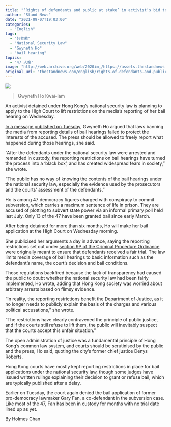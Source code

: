 ```yaml
---
title: "‘Rights of defendants and public at stake’ in activist’s bid to free media from court curbs on bail coverage"
author: "Stand News"
date: "2021-09-07T19:03:00"
categories:
  - "English"
tags:
  - "何桂藍"
  - "National Security Law"
  - "Gwyneth Ho"
  - "bail hearing"
topics:
  - "47 人案"
image: "http://web.archive.org/web/2020im_/https://assets.thestandnews.com/media/photos/54263523746725845.png"
original_url: "thestandnews.com/english/rights-of-defendants-and-public-at-stake-in-activists-bid-to-free-media-from-court-curbs-on-bail-coverage"
---
```

![](http://web.archive.org/web/2020im_/https://assets.thestandnews.com/media/photos/54263523746725845.png)
> Gwyneth Ho Kwai-lam

An activist detained under Hong Kong’s national security law is planning to apply to the High Court to lift restrictions on the media’s reporting of her bail hearing on Wednesday.

[In a message published on Tuesday](http://web.archive.org/web/20210926053541/https://www.facebook.com/gwynethhokl/posts/378541840514415), Gwyneth Ho argued that laws banning the media from reporting details of bail hearings failed to protect the interests of the accused. The press should be allowed to freely report what happened during those hearings, she said.

“After the defendants under the national security law were arrested and remanded in custody, the reporting restrictions on bail hearings have turned the process into a ‘black box’, and has created widespread fears in society,” she wrote.

“The public has no way of knowing the contents of the bail hearings under the national security law, especially the evidence used by the prosecutors and the courts’ assessment of the defendants.”

Ho is among 47 democracy figures charged with conspiracy to commit subversion, which carries a maximum sentence of life in prison. They are accused of plotting to subvert state power via an informal primary poll held last July. Only 13 of the 47 have been granted bail since early March. 

After being detained for more than six months, Ho will make her bail application at the High Court on Wednesday morning.

She publicised her arguments a day in advance, saying the reporting restrictions set out under [section 9P of the Criminal Procedure Ordinance](http://web.archive.org/web/20210926053541/https://www.elegislation.gov.hk/hk/cap221?xpid=ID_1438402848370_001) were originally meant to ensure that defendants received a fair trial. The law limits media coverage of bail hearings to basic information such as the defendant’s name, the court’s decision and bail conditions.

Those regulations backfired because the lack of transparency had caused the public to doubt whether the national security law had been fairly implemented, Ho wrote, adding that Hong Kong society was worried about arbitrary arrests based on flimsy evidence. 

“In reality, the reporting restrictions benefit the Department of Justice, as it no longer needs to publicly explain the basis of the charges and various political accusations,” she wrote. 

“The restrictions have clearly contravened the principle of public justice, and if the courts still refuse to lift them, the public will inevitably suspect that the courts accept this unfair situation.”

The open administration of justice was a fundamental principle of Hong Kong’s common law system, and courts should be scrutinised by the public and the press, Ho said, quoting the city’s former chief justice Denys Roberts.

Hong Kong courts have mostly kept reporting restrictions in place for bail applications under the national security law, though some judges have issued written rulings explaining their decision to grant or refuse bail, which are typically published after a delay. 

Earlier on Tuesday, the court again denied the bail application of former pro-democracy lawmaker Gary Fan, a co-defendant in the subversion case. Like most of the 47, Fan has been in custody for months with no trial date lined up as yet.

By Holmes Chan
